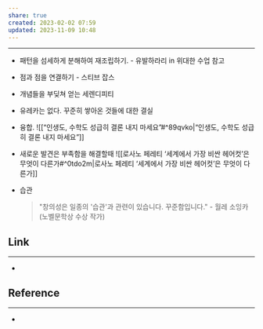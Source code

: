 ```yaml
---
share: true
created: 2023-02-02 07:59
updated: 2023-11-09 10:48
---
```


---

- 패턴을 섬세하게 분해하여 재조립하기. - 유발하라리 in 위대한 수업 참고
- 점과 점을 연결하기 - 스티브 잡스
- 개념들을 부딪쳐 얻는 세렌디피티
- 유레카는 없다. 꾸준히 쌓아온 것들에 대한 결실
- 융합. 
  ![[“인생도, 수학도 성급히 결론 내지 마세요”#^89qvko|“인생도, 수학도 성급히 결론 내지 마세요”]]
- 새로운 발견은 부족함을 해결할때
![[로사노 페레티  ‘세계에서 가장 비싼 헤어컷’은 무엇이 다른가#^0tdo2m|로사노 페레티  ‘세계에서 가장 비싼 헤어컷’은 무엇이 다른가]]


- 습관
  >"창의성은 일종의 '습관'과 관련이 있습니다. 꾸준함입니다."
  >\- 월레 소잉카 (노벨문학상 수상 작가)
 

## Link
---
- 


## Reference
---
- 